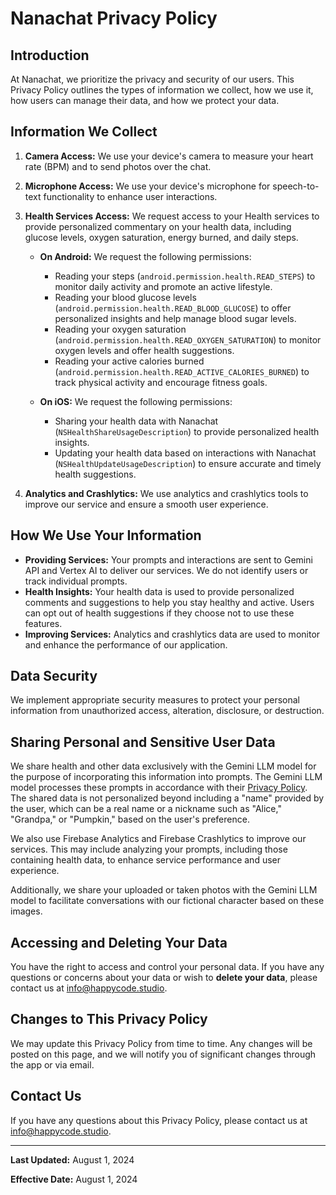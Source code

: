 # Nanachat Privacy Policy

## Introduction

At Nanachat, we prioritize the privacy and security of our users. This Privacy Policy outlines the types of information we collect, how we use it, how users can manage their data, and how we protect your data.

## Information We Collect

1. **Camera Access:** We use your device's camera to measure your heart rate (BPM) and to send photos over the chat.
2. **Microphone Access:** We use your device's microphone for speech-to-text functionality to enhance user interactions.
3. **Health Services Access:** We request access to your Health services to provide personalized commentary on your health data, including glucose levels, oxygen saturation, energy burned, and daily steps.

   - **On Android:** We request the following permissions:
     - Reading your steps (`android.permission.health.READ_STEPS`) to monitor daily activity and promote an active lifestyle.
     - Reading your blood glucose levels (`android.permission.health.READ_BLOOD_GLUCOSE`) to offer personalized insights and help manage blood sugar levels.
     - Reading your oxygen saturation (`android.permission.health.READ_OXYGEN_SATURATION`) to monitor oxygen levels and offer health suggestions.
     - Reading your active calories burned (`android.permission.health.READ_ACTIVE_CALORIES_BURNED`) to track physical activity and encourage fitness goals.
     
   - **On iOS:** We request the following permissions:
     - Sharing your health data with Nanachat (`NSHealthShareUsageDescription`) to provide personalized health insights.
     - Updating your health data based on interactions with Nanachat (`NSHealthUpdateUsageDescription`) to ensure accurate and timely health suggestions.
4. **Analytics and Crashlytics:** We use analytics and crashlytics tools to improve our service and ensure a smooth user experience.

## How We Use Your Information

- **Providing Services:** Your prompts and interactions are sent to Gemini API and Vertex AI to deliver our services. We do not identify users or track individual prompts.
- **Health Insights:** Your health data is used to provide personalized comments and suggestions to help you stay healthy and active. Users can opt out of health suggestions if they choose not to use these features.
- **Improving Services:** Analytics and crashlytics data are used to monitor and enhance the performance of our application.

## Data Security

We implement appropriate security measures to protect your personal information from unauthorized access, alteration, disclosure, or destruction.

## Sharing Personal and Sensitive User Data

We share health and other data exclusively with the Gemini LLM model for the purpose of incorporating this information into prompts. The Gemini LLM model processes these prompts in accordance with their [Privacy Policy](https://support.google.com/gemini/answer/13594961?hl=en#). The shared data is not personalized beyond including a "name" provided by the user, which can be a real name or a nickname such as "Alice," "Grandpa," or "Pumpkin," based on the user's preference.

We also use Firebase Analytics and Firebase Crashlytics to improve our services. This may include analyzing your prompts, including those containing health data, to enhance service performance and user experience.

Additionally, we share your uploaded or taken photos with the Gemini LLM model to facilitate conversations with our fictional character based on these images.

## Accessing and Deleting Your Data

You have the right to access and control your personal data. If you have any questions or concerns about your data or wish to **delete your data**, please contact us at [info@happycode.studio](mailto:info@happycode.studio).

## Changes to This Privacy Policy

We may update this Privacy Policy from time to time. Any changes will be posted on this page, and we will notify you of significant changes through the app or via email.

## Contact Us

If you have any questions about this Privacy Policy, please contact us at [info@happycode.studio](mailto:info@happycode.studio).

---

**Last Updated:** August 1, 2024

**Effective Date:** August 1, 2024
